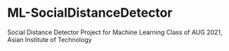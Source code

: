 # ML-SocialDistanceDetector
Social Distance Detector Project for Machine Learning Class of AUG 2021, Asian Institute of Technology
